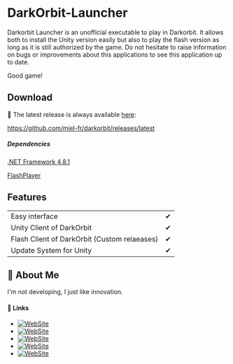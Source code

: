 
# DarkOrbit-Launcher

Darkorbit Launcher is an unofficial executable to play in Darkorbit.
It allows both to install the Unity version easily but also to play the flash version as long as it is still authorized by the game.
Do not hesitate to raise information on bugs or improvements about this applications to see this application up to date.

Good game!

## Download

🔽 The latest release is always available [here](https://github.com/miel-fr/darkorbit/releases/download/v1.2.0/darkorbit-launcher.exe):

https://github.com/miel-fr/darkorbit/releases/latest

##### Dependencies
[.NET Framework 4.8.1](https://download.microsoft.com/download/4/b/2/cd00d4ed-ebdd-49ee-8a33-eabc3d1030e3/NDP481-Web.exe)

[FlashPlayer](https://cdn.cleanflash.org/CleanFlash_34.0.0.325_Installer.exe)


## Features
|  |  |
| - | - |
| Easy interface | ✔ 
| Unity Client of DarkOrbit | ✔
| Flash Client of DarkOrbit (Custom relaeases) | ✔
| Update System for Unity | ✔


## 🚀 About Me
I'm not developing, I just like innovation.



#### 🔗 Links

- [![WebSite](https://img.shields.io/badge/website-1DA1F?style=for-the-badge&logo=site&logoColor=white)](https://www.darkorbit-status.com)
- [![WebSite](https://img.shields.io/badge/youtube-FF0033?style=for-the-badge&logo=youtube&logoColor=white)](https://www.youtube.com/@Miel_France)
- [![WebSite](https://img.shields.io/badge/twitch-964FFF?style=for-the-badge&logo=twitch&logoColor=white)](https://www.twitch.tv/miel_fr)
- [![WebSite](https://img.shields.io/badge/tiktok-000000?style=for-the-badge&logo=tiktok&logoColor=white)](https://www.tiktok.com/@miel_france)
- [![WebSite](https://img.shields.io/badge/steam-07193E?style=for-the-badge&logo=steam&logoColor=white)](https://steamcommunity.com/profiles/76561198205131908)
